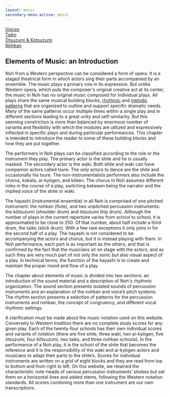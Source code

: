 ```yaml
---
layout: music
secondary-menu-active: music
---
```


<div class="card-menu card-menu--small">
  <div class="row row--center-x">
    <div class="col col-2">
      <a href="#" class="card-menu__element card-menu__element--voices">
        <span>Voices</span>
      </a>
    </div>
    <div class="col col-2">
      <a href="#" class="card-menu__element card-menu__element--taiko">
        <span>Taiko</span>
      </a>
    </div>
    <div class="col col-2">
      <a href="#" class="card-menu__element card-menu__element--otsuzumi">
        <span>Otsuzumi & Kotsuzumi</span>
      </a>
    </div>
    <div class="col col-2">
      <a href="#" class="card-menu__element card-menu__element--nohkan">
        <span>Nohkan</span>
      </a>
    </div>
  </div>
</div>

<h2>Elements of Music: an Introduction</h2>

<p>Noh from a Western perspective can be considered a form of opera. It is a staged theatrical form in which actors sing their parts accompanied by an ensemble. The music plays a primary role in its expression. But unlike Western opera, which puts the composer's original creative act at its center, the music in Noh has no original music composed for individual plays. All plays share the same musical building blocks, <a href="#">rhythmic</a> and <a href="#">melodic patterns</a> that are organized to outline and support specific dramatic needs. Many of the same patterns occur multiple times within a single play and in different sections leading to a great unity and self-similarity. But this seeming constriction is more than balanced by enormous number of variants and flexibility with which the modules are utilized and expressively inflected in specific plays and during particular performances. This chapter is intended to introduce the reader to some of these building blocks and how they are put together.</p>

<p>The performers in Noh plays can be classified according to the role or the instrument they play. The primary actor is the shite and he is usually masked. The secondary actor is the waki. Both shite and waki can have companion actors called tsure. The only actors to dance are the shite and occasionally his tsure. The non-instrumentalists performers also include the chorus, kokata, ai-kyôgen, and kôken. The chorus in Noh assumes different roles in the course of a play, switching between being the narrator and the implied voice of the shite or waki.</p>

<p>The hayashi (instrumental ensemble)  in all Noh is comprised of one pitched instrument:  the nohkan (flute), and two unpitched percussion instruments:  the kôtsuzumi  (shoulder drum) and ôtsuzumi (hip drum).  Although the number of plays in the current repertoire varies from school to school, it is approximated to be close to 250. Of that number, about half include a third drum, the taiko (stick drum).  With a few rare exceptions it only joins in for the second half of a play.  The hayashi is not considered to be accompanying the actors and chorus, but it is instead playing with them. In Noh performance, each part is as important as the others, and that is confirmed by the fact that the musicians sit on stage with the actors, and as such they are very much part of not only the sonic but also visual aspect of a play. In technical terms, the function of the hayashi is to create and maintain the proper mood and flow of a play.</p>

<p>The chapter about elements of music is divided into two sections: an introduction of the sound material and a description of Noh's rhythmic organization. The sound section presents isolated sounds of percussion instruments and an explanation of the nohkan and voice’s pitch systems. The rhythm section presents a selection of patterns for the percussion instruments and  nohkan, the concept of congruency, and different vocal rhythmic settings.</p>

<p>A clarification must be made about the music notation used on this website. Conversely to Western tradition there are no complete study scores for any given play. Each of the twenty-four schools has their own individual scores and variants of notation (there are five shite, three waki, two ai-kyôgen, five ôtsuzumi, four kôtsuzumi, two taiko, and three nohkan schools). In the performance of a Noh play, it is the school of the shite that becomes the reference and it is the responsibility of the waki and ai-kyôgen actors and musicians to adapt their parts to the shite’s. Scores for individual instruments are written on a grid of eight blocks and they are read from top to bottom and from right to left. On this website, we retained the characteristic note-heads of various percussion instruments’ strokes but set them on a horizontal lines and added stems, following the Western notation standards. All scores combining more than one instrument are our own transcriptions.</p>